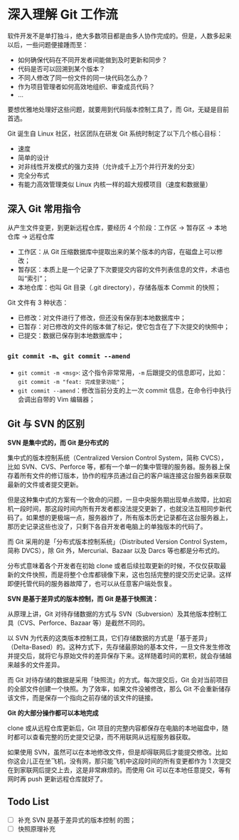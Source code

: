 # 深入理解 Git 工作流

软件开发不是单打独斗，绝大多数项目都是由多人协作完成的。但是，人数多起来以后，一些问题便接踵而至：

* 如何确保代码在不同开发者间能做到及时更新和同步？
* 代码是否可以回溯到某个版本？
* 不同人修改了同一份文件的同一块代码怎么办？
* 作为项目管理者如何高效地组织、审查成员代码？
* ...

要想优雅地处理好这些问题，就要用到代码版本控制工具了，而 Git，无疑是目前首选。

Git 诞生自 Linux 社区，社区团队在研发 Git 系统时制定了以下几个核心目标：

* 速度
* 简单的设计
* 对非线性开发模式的强力支持（允许成千上万个并行开发的分支）
* 完全分布式
* 有能力高效管理类似 Linux 内核一样的超大规模项目（速度和数据量）

## 深入 Git 常用指令

从产生文件变更，到更新远程仓库，要经历 4 个阶段：工作区 -> 暂存区 -> 本地仓库 -> 远程仓库

* 工作区：从 Git 压缩数据库中提取出来的某个版本的内容，在磁盘上可以修改；
* 暂存区：本质上是一个记录了下次要提交内容的文件列表信息的文件，术语也叫“索引”；
* 本地仓库：也叫 Git 目录（.git directory），存储各版本 Commit 的快照；

Git 文件有 3 种状态：

* 已修改：对文件进行了修改，但还没有保存到本地数据库中；
* 已暂存：对已修改的文件的版本做了标记，使它包含在了下次提交的快照中；
* 已提交：数据已保存到本地数据库中；

### `git commit -m`、`git commit --amend`

* `git commit -m <msg>`: 这个指令非常常用，`-m` 后跟提交的信息即可，比如：`git commit -m "feat: 完成登录功能"`；
* `git commit --amend`：修改当前分支的上一次 commit 信息，在命令行中执行会调出自带的 Vim 编辑器；

## Git 与 SVN 的区别

**SVN 是集中式的，而 Git 是分布式的**

集中式的版本控制系统（Centralized Version Control System，简称 CVCS），比如 SVN、CVS、Perforce 等，都有一个单一的集中管理的服务器。服务器上保存着所有文件的修订版本，协作的程序员通过自己的客户端连接这台服务器来获取最新的文件或者提交更新。

但是这种集中式的方案有一个致命的问题，一旦中央服务期出现单点故障，比如宕机一段时间，那这段时间内所有开发者都没法提交更新了，也就没法互相同步新代码了。如果想的更极端一点，服务器炸了，所有版本历史记录都在这台服务器上，那历史记录这些也没了，只剩下各自开发者电脑上的单独版本的代码了。

而 Git 采用的是「分布式版本控制系统」（Distributed Version Control System，简称 DVCS），除 Git 外，Mercurial、Bazaar 以及 Darcs 等也都是分布式的。

分布式意味着各个开发者在初始 clone 或者后续拉取更新的时候，不仅仅获取最新的文件快照，而是将整个仓库都镜像下来，这也包括完整的提交历史记录。这样即便托管代码的服务器故障了，也可以从任意客户端处恢复。

**SVN 是基于差异式的版本控制，而 Git 是基于快照流：**

从原理上讲，Git 对待存储数据的方式与 SVN（Subversion）及其他版本控制工具（CVS、Perforce、Bazaar 等）是截然不同的。

以 SVN 为代表的这类版本控制工具，它们存储数据的方式是「基于差异」（Delta-Based）的。这种方式下，先存储最原始的基本文件，一旦文件发生修改并提交后，就将它与原始文件的差异保存下来。这样随着时间的累积，就会存储越来越多的文件差异。

而 Git 对待存储的数据是采用「快照流」的方式。每次提交后，Git 会对当前项目的全部文件创建一个快照。为了效率，如果文件没被修改，那么 Git 不会重新储存该文件，而是保存一个指向之前存储的该文件的链接。

**Git 的大部分操作都可以本地完成**

clone 或从远程仓库更新后，Git 项目的完整内容都保存在电脑的本地磁盘中，随时都可以查看完整的历史提交记录，而不用联网从远程服务器获取。

如果使用 SVN，虽然可以在本地修改文件，但是却得联网后才能提交修改。比如你这会儿正在坐飞机，没有网，那只能飞机中这段时间的所有变更都作为 1 次提交在到家联网后提交上去，这是非常麻烦的。而使用 Git 可以在本地任意提交，等有网时再 push 更新远程仓库就好了。

## Todo List

- [ ] 补充 SVN 是基于差异式的版本控制 的图；
- [ ] 快照原理补充
